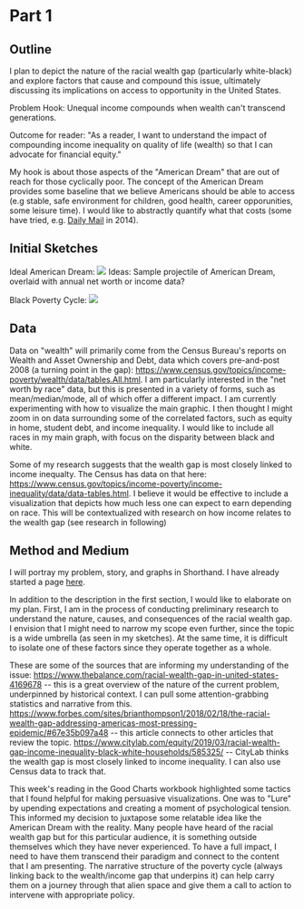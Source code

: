 # Part 1

## Outline
I plan to depict the nature of the racial wealth gap (particularly white-black) and explore factors that cause and compound this issue, ultimately discussing its implications on access to opportunity in the United States.

Problem Hook: Unequal income compounds when wealth can't transcend generations.

Outcome for reader: "As a reader, I want to understand the impact of compounding income inequality on quality of life (wealth) so that I can advocate for financial equity."

My hook is about those aspects of the "American Dream" that are out of reach for those cyclically poor. The concept of the American Dream provides some baseline that we believe Americans should be able to access (e.g stable, safe environment for children, good health, career opporunities, some leisure time). I would like to abstractly quantify what that costs (some have tried, e.g. <a href="https://www.dailymail.co.uk/news/article-2681136/Can-afford-American-Dream-Study-shows-ideal-lifestyle-costs-130-357-year.html">Daily Mail</a> in 2014). 

## Initial Sketches
Ideal American Dream: 
<img src="https://i.postimg.cc/mk7DKMHJ/IMG-20190924-145953.jpg"> 
Ideas: Sample projectile of American Dream, overlaid with annual net worth or income data?

Black Poverty Cycle: 
<img src="https://i.postimg.cc/JzNGKtHt/IMG-20190924-161732.jpg">

## Data
Data on "wealth" will primarily come from the Census Bureau's reports on Wealth and Asset Ownership and Debt, data which covers pre-and-post 2008 (a turning point in the gap): https://www.census.gov/topics/income-poverty/wealth/data/tables.All.html. I am particularly interested in the "net worth by race" data, but this is presented in a variety of forms, such as mean/median/mode, all of which offer a different impact. I am currently experimenting with how to visualize the main graphic. I then thought I might zoom in on data surrounding some of the correlated factors, such as equity in home, student debt, and income inequality. I would like to include all races in my main graph, with focus on the disparity between black and white. 

Some of my research suggests that the wealth gap is most closely linked to income inequalty. The Census has data on that here: https://www.census.gov/topics/income-poverty/income-inequality/data/data-tables.html. I believe it would be effective to include a visualization that depicts how much less one can expect to earn depending on race. This will be contextualized with research on how income relates to the wealth gap (see research in following)

## Method and Medium
I will portray my problem, story, and graphs in Shorthand. I have already started a page <a href="https://preview.shorthand.com/lIrvw9enoB97bu6z">here</a>.

In addition to the description in the first section, I would like to elaborate on my plan. First, I am in the process of conducting preliminary research to understand the nature, causes, and consequences of the racial wealth gap. I envision that I might need to narrow my scope even further, since the topic is a wide umbrella (as seen in my sketches). At the same time, it is difficult to isolate one of these factors since they operate together as a whole.

These are some of the sources that are informing my understanding of the issue:
https://www.thebalance.com/racial-wealth-gap-in-united-states-4169678 -- this is a great overview of the nature of the current problem, underpinned by historical context. I can pull some attention-grabbing statistics and narrative from this.
https://www.forbes.com/sites/brianthompson1/2018/02/18/the-racial-wealth-gap-addressing-americas-most-pressing-epidemic/#67e35b097a48 -- this article connects to other articles that review the topic.
https://www.citylab.com/equity/2019/03/racial-wealth-gap-income-inequality-black-white-households/585325/ -- CityLab thinks the wealth gap is most closely linked to income inequality. I can also use Census data to track that.

This week's reading in the Good Charts workbook highlighted some tactics that I found helpful for making persuasive visualizations. One was to "Lure" by upending expectations and creating a moment of psychological tension. This informed my decision to juxtapose some relatable idea like the American Dream with the reality. Many people have heard of the racial wealth gap but for this particular audience, it is something outside themselves which they have never experienced. To have a full impact, I need to have them transcend their paradigm and connect to the content that I am presenting. The narrative structure of the poverty cycle (always linking back to the wealth/income gap that underpins it) can help carry them on a journey through that alien space and give them a call to action to intervene with appropriate policy.


